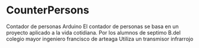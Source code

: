 # CounterPersons
Contador de personas Arduino
El contador de personas se basa en un proyecto aplicado a la vida cotidiana. Por los alumnos de septimo B.del colegio mayor ingeniero francisco de arteaga
Utiliza un transmisor infrarrojo
